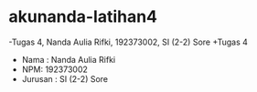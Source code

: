 # akunanda-latihan4
-Tugas 4, Nanda Aulia Rifki, 192373002, SI (2-2) Sore
+Tugas 4
+ Nama : Nanda Aulia Rifki
+ NPM: 192373002
+ Jurusan : SI (2-2) Sore
